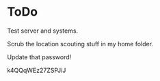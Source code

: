# ToDo

Test server and systems.

Scrub the location scouting stuff in my home folder.

Update that password!

k4QQqWEz27ZSPJiJ
